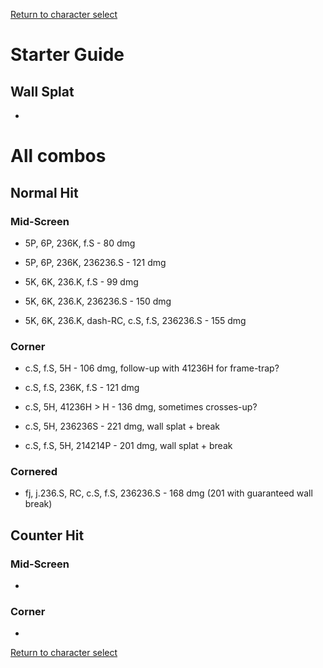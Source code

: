 [Return to character select](./index.md)  

# Starter Guide

## Wall Splat

- 

# All combos

## Normal Hit

### Mid-Screen

- 5P, 6P, 236K, f.S - 80 dmg
- 5P, 6P, 236K, 236236.S - 121 dmg

- 5K, 6K, 236.K, f.S - 99 dmg
- 5K, 6K, 236.K, 236236.S - 150 dmg
- 5K, 6K, 236.K, dash-RC, c.S, f.S, 236236.S - 155 dmg

### Corner

- c.S, f.S, 5H - 106 dmg, follow-up with 41236H for frame-trap?
- c.S, f.S, 236K, f.S - 121 dmg
- c.S, 5H, 41236H > H - 136 dmg, sometimes crosses-up?

- c.S, 5H, 236236S - 221 dmg, wall splat + break
- c.S, f.S, 5H, 214214P - 201 dmg, wall splat + break

### Cornered

- fj, j.236.S, RC, c.S, f.S, 236236.S - 168 dmg (201 with guaranteed wall break)

## Counter Hit

### Mid-Screen

- 

### Corner

- 


[Return to character select](./index.md)  
